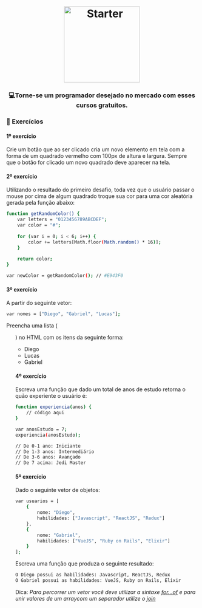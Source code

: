 <h1 align="center">
    <img alt="Starter" src="https://upload.wikimedia.org/wikipedia/commons/thumb/9/99/Unofficial_JavaScript_logo_2.svg/200px-Unofficial_JavaScript_logo_2.svg.png"  widht="200px" height="200px" />
</h1>

<h3 align="center">
  💻<strong>Torne-se um programador desejado</strong> no mercado com esses cursos gratuitos.
</h3>
 
### :hammer: Exercícios

#### 1º exercício

Crie um botão que ao ser clicado cria um novo elemento em tela com a forma de um quadrado
vermelho com 100px de altura e largura. Sempre que o botão for clicado um novo quadrado deve
aparecer na tela.

#### 2º exercício

Utilizando o resultado do primeiro desafio, toda vez que o usuário passar o mouse por cima de algum quadrado troque sua cor para uma cor aleatória gerada pela função abaixo:

```bash
function getRandomColor() { 
    var letters = "0123456789ABCDEF";  
    var color = "#";  
    
    for (var i = 0; i < 6; i++) { 
        color += letters[Math.floor(Math.random() * 16)]; 
    }  
    
    return color;
}

var newColor = getRandomColor(); // #E943F0
```

#### 3º exercício

A partir do seguinte vetor:

```bash
var nomes = ["Diego", "Gabriel", "Lucas"];
```

Preencha uma lista (<ul>) no HTML com os itens da seguinte forma:

- Diego
- Lucas
- Gabriel

#### 4º exercício

Escreva uma função que dado um total de anos de estudo retorna o quão experiente o usuário é:

```bash
function experiencia(anos) { 
    // código aqui
}

var anosEstudo = 7;
experiencia(anosEstudo);

// De 0-1 ano: Iniciante
// De 1-3 anos: Intermediário
// De 3-6 anos: Avançado
// De 7 acima: Jedi Master
```

#### 5º exercício

Dado o seguinte vetor de objetos:

```bash
var usuarios = [ 
    {    
        nome: "Diego",    
        habilidades: ["Javascript", "ReactJS", "Redux"]  
    },  
    {    
        nome: "Gabriel",    
        habilidades: ["VueJS", "Ruby on Rails", "Elixir"]  
    }
];
```

Escreva uma função que produza o seguinte resultado:

```bash
O Diego possui as habilidades: Javascript, ReactJS, Redux
O Gabriel possui as habilidades: VueJS, Ruby on Rails, Elixir
```

Dica: *Para percorrer um vetor você deve utilizar a sintaxe [for...of](https://developer.mozilla.org/pt-BR/docs/Web/JavaScript/Reference/Statements/for...of) e para unir valores de um arraycom um separador utilize o [join](https://developer.mozilla.org/pt-BR/docs/Web/JavaScript/Reference/Global_Objects/Array/join)*
